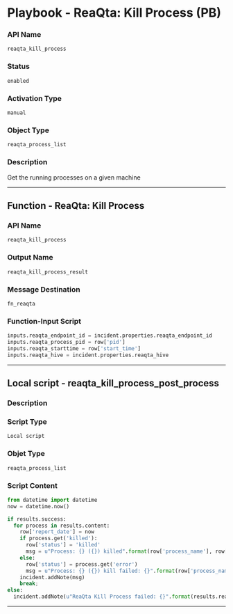 <!--
    DO NOT MANUALLY EDIT THIS FILE
    THIS FILE IS AUTOMATICALLY GENERATED WITH resilient-sdk codegen
    Generated with resilient-sdk v49.0.4423
-->

# Playbook - ReaQta: Kill Process (PB)

### API Name
`reaqta_kill_process`

### Status
`enabled`

### Activation Type
`manual`

### Object Type
`reaqta_process_list`

### Description
Get the running processes on a given machine


---
## Function - ReaQta: Kill Process

### API Name
`reaqta_kill_process`

### Output Name
`reaqta_kill_process_result`

### Message Destination
`fn_reaqta`

### Function-Input Script
```python
inputs.reaqta_endpoint_id = incident.properties.reaqta_endpoint_id
inputs.reaqta_process_pid = row['pid']
inputs.reaqta_starttime = row['start_time']
inputs.reaqta_hive = incident.properties.reaqta_hive
```

---

## Local script - reaqta_kill_process_post_process

### Description


### Script Type
`Local script`

### Objet Type
`reaqta_process_list`

### Script Content
```python
from datetime import datetime
now = datetime.now()

if results.success:
  for process in results.content:
    row['report_date'] = now
    if process.get('killed'):
      row['status'] = 'killed'
      msg = u"Process: {} ({}) killed".format(row['process_name'], row['pid'])
    else:
      row['status'] = process.get('error')
      msg = u"Process: {} ({}) kill failed: {}".format(row['process_name'], row['pid'], process.get('error'))
    incident.addNote(msg)
    break;
else:
  incident.addNote(u"ReaQta Kill Process failed: {}".format(results.reason))
```

---
